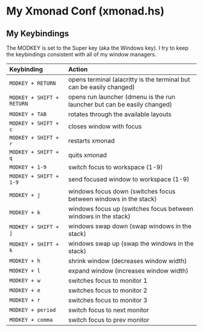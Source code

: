 # My Xmonad Conf (xmonad.hs) 
## My Keybindings

The MODKEY is set to the Super key (aka the Windows key).  I try to keep the
keybindings consistent with all of my window managers.

| Keybinding | Action |
| :--- | :--- |
| `MODKEY + RETURN` | opens terminal (alacritty is the terminal but can be easily changed) |
| `MODKEY + SHIFT + RETURN` | opens run launcher (dmenu is the run launcher but can be easily changed) |
| `MODKEY + TAB` | rotates through the available layouts |
| `MODKEY + SHIFT + c` | closes window with focus |
| `MODKEY + SHIFT + r` | restarts xmonad |
| `MODKEY + SHIFT + q` | quits xmonad |
| `MODKEY + 1-9` | switch focus to workspace (1-9) |
| `MODKEY + SHIFT + 1-9` | send focused window to workspace (1-9) |
| `MODKEY + j` | windows focus down (switches focus between windows in the stack) |
| `MODKEY + k` | windows focus up (switches focus between windows in the stack) |
| `MODKEY + SHIFT + j` | windows swap down (swap windows in the stack) |
| `MODKEY + SHIFT + k` | windows swap up (swap the windows in the stack) |
| `MODKEY + h` | shrink window (decreases window width) |
| `MODKEY + l` | expand window (increases window width) |
| `MODKEY + w` | switches focus to monitor 1 |
| `MODKEY + e` | switches focus to monitor 2 |
| `MODKEY + r` | switches focus to monitor 3 |
| `MODKEY + period` | switch focus to next monitor |
| `MODKEY + comma` | switch focus to prev monitor |

